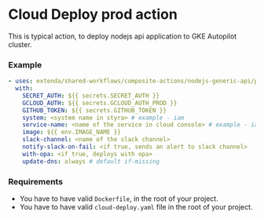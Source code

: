 # Cloud Deploy prod action

This is typical action, to deploy nodejs api application to GKE Autopilot cluster.

### Example

```yaml
- uses: extenda/shared-workflows/composite-actions/nodejs-generic-api/prod-deploy@master
  with:
    SECRET_AUTH: ${{ secrets.SECRET_AUTH }}
    GCLOUD_AUTH: ${{ secrets.GCLOUD_AUTH_PROD }}
    GITHUB_TOKEN: ${{ secrets.GITHUB_TOKEN }}
    system: <system name in styra> # example - iam
    service-name: <name of the service in cloud console> # example - iam-api
    image: ${{ env.IMAGE_NAME }}
    slack-channel: <name of the slack channel>
    notify-slack-on-fail: <if true, sends an alert to slack channel>
    with-opa: <if true, deploys with opa>
    update-dns: always # default if-missing
```

### Requirements

- You have to have valid `Dockerfile`, in the root of your project.
- You have to have valid `cloud-deploy.yaml` file in the root of your project.
